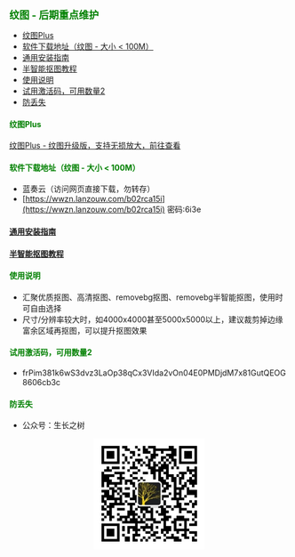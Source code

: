 
<b><font color=green size=4>
纹图 -  后期重点维护
</font></b>

- [纹图Plus](#纹图plus)
- [软件下载地址（纹图 - 大小 \< 100M）](#软件下载地址纹图---大小--100m)
- [通用安装指南](#通用安装指南)
- [半智能抠图教程](#半智能抠图教程)
- [使用说明](#使用说明)
- [试用激活码，可用数量2](#试用激活码可用数量2)
- [防丢失](#防丢失)



#### <font color=green>纹图Plus</font>
[纹图Plus - 纹图升级版，支持无损放大，前往查看](./plusinfo.md)

#### <font color=green>软件下载地址（纹图 - 大小 < 100M）</font>
- 蓝奏云（访问网页直接下载，勿转存）
- [https://wwzn.lanzouw.com/b02rca15i](https://wwzn.lanzouw.com/b02rca15i) 密码:6i3e

#### [通用安装指南](../../univer/install.md)
#### [半智能抠图教程](../../../out/tutor/mer/index.md)

#### <font color=green>使用说明</font>
- 汇聚优质抠图、高清抠图、removebg抠图、removebg半智能抠图，使用时可自由选择
- 尺寸/分辨率较大时，如4000x4000甚至5000x5000以上，建议裁剪掉边缘富余区域再抠图，可以提升抠图效果

#### <font color=green>试用激活码，可用数量2</font>
- frPim381k6wS3dvz3LaOp38qCx3VIda2vOn04E0PMDjdM7x81GutQEOG8606cb3c


#### <font color=green>防丢失</font>
- 公众号：生长之树
<center><img src="../../../assets/qrcode_for.jpg" width="200px"></center>
